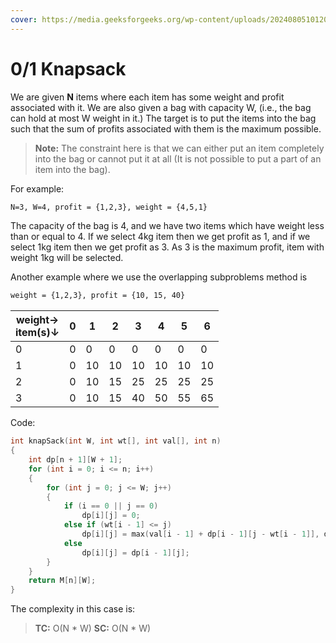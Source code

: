 ```yaml
---
cover: https://media.geeksforgeeks.org/wp-content/uploads/20240805101207/Recursion-Tree-for-01-KnapSack.png
---
```

# 0/1 Knapsack

We are given **N** items where each item has some weight and profit associated with it. We are also given a bag with capacity W, (i.e., the bag can hold at most W weight in it.) The target is to put the items into the bag such that the sum of profits associated with them is the maximum possible.
> **Note:** The constraint here is that we can either put an item completely into the bag or cannot put it at all (It is not possible to put a part of an item into the bag).

For example:

```txt
N=3, W=4, profit = {1,2,3}, weight = {4,5,1}
```

The capacity of the bag is 4, and we have two items which have weight less than or equal to 4. If we select 4kg item then we get profit as 1, and if we select 1kg item then we get profit as 3.
As 3 is the maximum profit, item with weight 1kg will be selected.

Another example where we use the overlapping subproblems method is

```txt
weight = {1,2,3}, profit = {10, 15, 40}
```

|weight&rarr;<br>item(s)&darr;|0|1|2|3|4|5|6|
|-|-|-|-|-|-|-|-|
|0|0|0|0|0|0|0|0|
|1|0|10|10|10|10|10|10|
|2|0|10|15|25|25|25|25|
|3|0|10|15|40|50|55|65|

Code:

```cpp
int knapSack(int W, int wt[], int val[], int n)
{
    int dp[n + 1][W + 1];
    for (int i = 0; i <= n; i++)
    {
        for (int j = 0; j <= W; j++)
        {
            if (i == 0 || j == 0)
                dp[i][j] = 0;
            else if (wt[i - 1] <= j)
                dp[i][j] = max(val[i - 1] + dp[i - 1][j - wt[i - 1]], dp[i - 1][j]);
            else
                dp[i][j] = dp[i - 1][j];
        }
    }
    return M[n][W];
}
```

The complexity in this case is:
> **TC:** O(N \* W)
> **SC:** O(N \* W)
